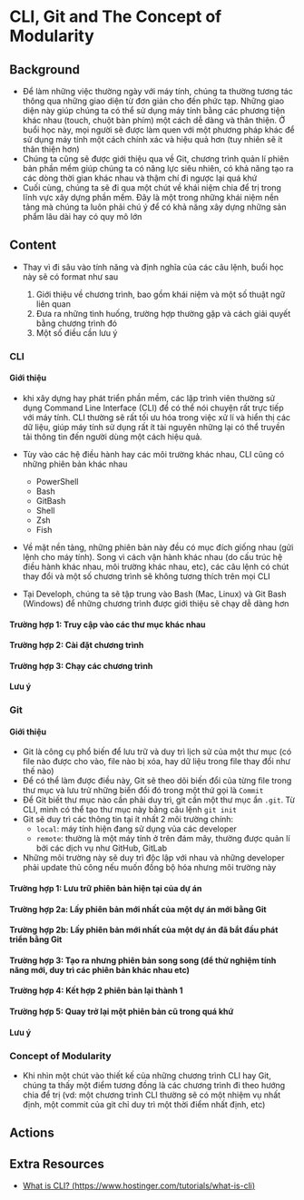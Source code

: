 # CLI, Git and The Concept of Modularity

## Background

- Để làm những việc thường ngày với máy tính, chúng ta thường tương tác thông qua những giao diện từ đơn giản cho đến phức tạp. Những giao diện này giúp chúng ta có thể sử dụng máy tính bằng các phương tiện khác nhau (touch, chuột bàn phím) một cách dễ dàng và thân thiện. Ở buổi học này, mọi người sẽ được làm quen với một phương pháp khác để sử dụng máy tính một cách chính xác và hiệu quả hơn (tuy nhiên sẽ ít thân thiện hơn)
- Chúng ta cũng sẽ được giới thiệu qua về Git, chương trình quản lí phiên bản phần mềm giúp chúng ta có năng lực siêu nhiên, có khả năng tạo ra các dòng thời gian khác nhau và thậm chí đi ngược lại quá khứ
- Cuối cùng, chúng ta sẽ đi qua một chút về khái niệm chia để trị trong lĩnh vực xây dựng phần mềm. Đây là một trong những khái niệm nền tảng mà chúng ta luôn phải chú ý để có khả năng xây dựng những sản phẩm lâu dài hay có quy mô lớn

## Content

- Thay vì đi sâu vào tính năng và định nghĩa của các câu lệnh, buổi học này sẽ có format như sau

    1. Giới thiệu về chương trình, bao gồm khái niệm và một số thuật ngữ liên quan
    2. Đưa ra những tình huống, trường hợp thường gặp và cách giải quyết bằng chương trình đó
    3. Một số điều cần lưu ý

### CLI

#### Giới thiệu
- khi xây dựng hay phát triển phần mềm, các lập trình viên thường sử dụng Command Line Interface (CLI) để có thể nói chuyện rất trực tiếp với máy tính. CLI thường sẽ rất tối ưu hóa trong việc xử lí và hiển thị các dữ liệu, giúp máy tính sử dụng rất ít tài nguyên những lại có thể truyền tải thông tin đến người dùng một cách hiệu quả.
- Tùy vào các hệ điều hành hay các môi trường khác nhau, CLI cũng có những phiên bản khác nhau
    
    - PowerShell
    - Bash
    - GitBash
    - Shell
    - Zsh
    - Fish

- Về mặt nền tảng, những phiên bản này đều có mục đích giống nhau (gửi lệnh cho máy tính). Song vì cách vận hành khác nhau (do cấu trúc hệ điều hành khác nhau, môi trường khác nhau, etc), các câu lệnh có chút thay đổi và một số chương trình sẽ không tương thích trên mọi CLI
- Tại Developh, chúng ta sẽ tập trung vào Bash (Mac, Linux) và Git Bash (Windows) để những chương trình được giới thiệu sẽ chạy dễ dàng hơn

#### Trường hợp 1: Truy cập vào các thư mục khác nhau

#### Trường hợp 2: Cài đặt chương trình
#### Trường hợp 3: Chạy các chương trình

#### Lưu ý

### Git
#### Giới thiệu

- Git là công cụ phổ biến để lưu trữ và duy trì lịch sử của một thư mục (có file nào được cho vào, file nào bị xóa, hay dữ liệu trong file thay đổi như thế nào)
- Để có thể làm được điều này, Git sẽ theo dõi biến đổi của từng file trong thư mục và lưu trử những biến đổi đó trong một thứ gọi là `Commit`
- Để Git biết thư mục nào cần phải duy trì, git cần một thư mục ẩn `.git`. Từ CLI, mình có thể tạo thư mục này bằng câu lệnh `git init`
- Git sẽ duy trì các thông tin tại ít nhất 2 môi trường chính:
    - `local`: máy tính hiện đang sử dụng vủa các developer
    - `remote`: thường là một máy tính ở trên đám mây, thường được quản lí bởi các dịch vụ như GitHub, GitLab
- Những môi trường này sẽ duy trì độc lập với nhau và những developer phải update thủ công nếu muốn đồng bộ hóa nhưng môi trường này

#### Trường hợp 1: Lưu trữ phiên bản hiện tại của dự án
#### Trường hợp 2a: Lấy phiên bản mới nhất của một dự án mới bằng Git
#### Trường hợp 2b: Lấy phiên bản mới nhất của một dự án đã bắt đầu phát triển bằng Git
#### Trường hợp 3: Tạo ra nhưng phiên bản song song (để thử nghiệm tính năng mới, duy trì các phiên bản khác nhau etc)
#### Trường hợp 4: Kết hợp 2 phiên bản lại thành 1
#### Trường hợp 5: Quay trở lại một phiên bản cũ trong quá khứ

#### Lưu ý

### Concept of Modularity

- Khi nhìn một chút vào thiết kế của những chương trình CLI hay Git, chúng ta thấy một điểm tương đồng là các chương trình đi theo hướng chia để trị (vd: một chương trình CLI thường sẽ có một nhiệm vụ nhất định, một commit của git chỉ duy trì một thời điểm nhất định, etc)

## Actions
## Extra Resources

- [What is CLI? (https://www.hostinger.com/tutorials/what-is-cli)](https://www.hostinger.com/tutorials/what-is-cli)